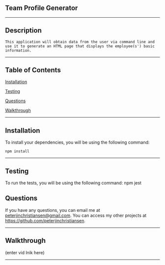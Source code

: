 
## Team Profile Generator
---
        

## Description

    This application will obtain data from the user via command line and use it to generate an HTML page that displays the employee(s') basic information.

---
    

    
## Table of Contents

[Installation](#installation)

[Testing](#testing)





[Questions](#questions)





[Walkthrough](#walkthrough)

---

    

## Installation

To install your dependencies, you will be using the following command:

    npm install

---

    
## Testing

To run the tests, you will be using the following command:
    npm jest

    
## Questions

If you have any questions, you can email me at peterjinchristiansen@gmail.com. You can access my other projects at https://github.com/peterjinchristiansen.


---
    




## Walkthrough

(enter vid lnik here)

---
        
    